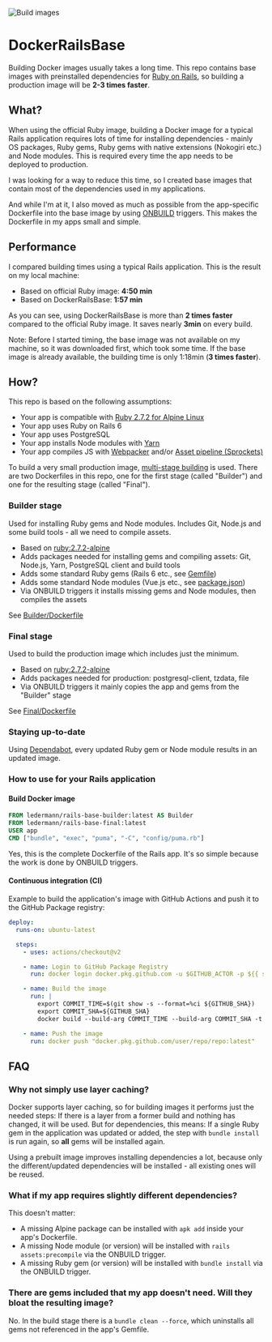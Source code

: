 ![Build images](https://github.com/ledermann/docker-rails-base/workflows/Build%20images/badge.svg)

# DockerRailsBase

Building Docker images usually takes a long time. This repo contains base images with preinstalled dependencies for [Ruby on Rails](https://rubyonrails.org/), so building a production image will be **2-3 times faster**.


## What?

When using the official Ruby image, building a Docker image for a typical Rails application requires lots of time for installing dependencies - mainly OS packages, Ruby gems, Ruby gems with native extensions (Nokogiri etc.) and Node modules. This is required every time the app needs to be deployed to production.

I was looking for a way to reduce this time, so I created base images that contain most of the dependencies used in my applications.

And while I'm at it, I also moved as much as possible from the app-specific Dockerfile into the base image by using [ONBUILD](https://docs.docker.com/engine/reference/builder/#onbuild) triggers. This makes the Dockerfile in my apps small and simple.


## Performance

I compared building times using a typical Rails application. This is the result on my local machine:

- Based on official Ruby image: **4:50 min**
- Based on DockerRailsBase: **1:57 min**

As you can see, using DockerRailsBase is more than **2 times faster** compared to the official Ruby image. It saves nearly **3min** on every build.

Note: Before I started timing, the base image was not available on my machine, so it was downloaded first, which took some time. If the base image is already available, the building time is only 1:18min (**3 times faster**).


## How?

This repo is based on the following assumptions:

- Your app is compatible with [Ruby 2.7.2 for Alpine Linux](https://github.com/docker-library/ruby/blob/master/2.7/alpine3.12/Dockerfile)
- Your app uses Ruby on Rails 6
- Your app uses PostgreSQL
- Your app installs Node modules with [Yarn](https://yarnpkg.com/)
- Your app compiles JS with [Webpacker](https://github.com/rails/webpacker) and/or [Asset pipeline (Sprockets)](https://github.com/rails/sprockets-rails)

To build a very small production image, [multi-stage building](https://docs.docker.com/develop/develop-images/multistage-build/) is used. There are two Dockerfiles in this repo, one for the first stage (called "Builder") and one for the resulting stage (called "Final").

### Builder stage

Used for installing Ruby gems and Node modules. Includes Git, Node.js and some build tools - all we need to compile assets.

- Based on [ruby:2.7.2-alpine](https://github.com/docker-library/ruby/blob/master/2.7/alpine3.12/Dockerfile)
- Adds packages needed for installing gems and compiling assets: Git, Node.js, Yarn, PostgreSQL client and build tools
- Adds some standard Ruby gems (Rails 6 etc., see [Gemfile](./Builder/Gemfile))
- Adds some standard Node modules (Vue.js etc., see [package.json](./Builder/package.json))
- Via ONBUILD triggers it installs missing gems and Node modules, then compiles the assets

See [Builder/Dockerfile](./Builder/Dockerfile)


### Final stage

Used to build the production image which includes just the minimum.

- Based on [ruby:2.7.2-alpine](https://github.com/docker-library/ruby/blob/master/2.7/alpine3.12/Dockerfile)
- Adds packages needed for production: postgresql-client, tzdata, file
- Via ONBUILD triggers it mainly copies the app and gems from the "Builder" stage

See [Final/Dockerfile](./Final/Dockerfile)


### Staying up-to-date

Using [Dependabot](https://dependabot.com/), every updated Ruby gem or Node module results in an updated image.


### How to use for your Rails application

#### Build Docker image

```Dockerfile
FROM ledermann/rails-base-builder:latest AS Builder
FROM ledermann/rails-base-final:latest
USER app
CMD ["bundle", "exec", "puma", "-C", "config/puma.rb"]
```

Yes, this is the complete Dockerfile of the Rails app. It's so simple because the work is done by ONBUILD triggers.


#### Continuous integration (CI)

Example to build the application's image with GitHub Actions and push it to the GitHub Package registry:

```yaml
deploy:
  runs-on: ubuntu-latest

  steps:
    - uses: actions/checkout@v2

    - name: Login to GitHub Package Registry
      run: docker login docker.pkg.github.com -u $GITHUB_ACTOR -p ${{ secrets.PACKAGES_TOKEN }}

    - name: Build the image
      run: |
        export COMMIT_TIME=$(git show -s --format=%ci ${GITHUB_SHA})
        export COMMIT_SHA=${GITHUB_SHA}
        docker build --build-arg COMMIT_TIME --build-arg COMMIT_SHA -t "docker.pkg.github.com/user/repo/repo:latest" .

    - name: Push the image
      run: docker push "docker.pkg.github.com/user/repo/repo:latest"
```


## FAQ

### Why not simply use layer caching?

Docker supports layer caching, so for building images it performs just the needed steps: If there is a layer from a former build and nothing has changed, it will be used. But for dependencies, this means: If a single Ruby gem in the application was updated or added, the step with `bundle install` is run again, so **all** gems will be installed again.

Using a prebuilt image improves installing dependencies a lot, because only the different/updated dependencies will be installed - all existing ones will be reused.

### What if my app requires slightly different dependencies?

This doesn't matter:

- A missing Alpine package can be installed with `apk add` inside your app's Dockerfile.
- A missing Node module (or version) will be installed with `rails assets:precompile` via the ONBUILD trigger.
- A missing Ruby gem (or version) will be installed with `bundle install` via the ONBUILD trigger.

### There are gems included that my app doesn't need. Will they bloat the resulting image?

No. In the build stage there is a `bundle clean --force`, which uninstalls all gems not referenced in the app's Gemfile.
